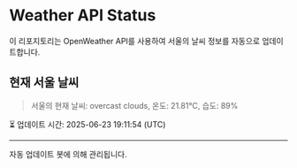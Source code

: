 
# Weather API Status

이 리포지토리는 OpenWeather API를 사용하여 서울의 날씨 정보를 자동으로 업데이트합니다.

## 현재 서울 날씨
> 서울의 현재 날씨: overcast clouds, 온도: 21.81°C, 습도: 89%

⏳ 업데이트 시간: 2025-06-23 19:11:54 (UTC)

---
자동 업데이트 봇에 의해 관리됩니다.

